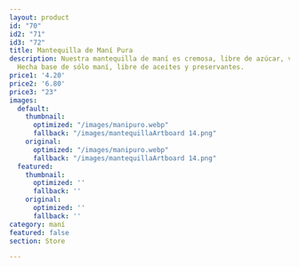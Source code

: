 ```yaml
---
layout: product
id: "70"
id2: "71"
id3: "72"
title: Mantequilla de Maní Pura
description: Nuestra mantequilla de maní es cremosa, libre de azúcar, vegana y low-carb.
  Hecha base de sólo maní, libre de aceites y preservantes.
price1: '4.20'
price2: '6.80'
price3: "23"
images:
  default:
    thumbnail:
      optimized: "/images/manipuro.webp"
      fallback: "/images/mantequillaArtboard 14.png"
    original:
      optimized: "/images/manipuro.webp"
      fallback: "/images/mantequillaArtboard 14.png"
  featured:
    thumbnail:
      optimized: ''
      fallback: ''
    original:
      optimized: ''
      fallback: ''
category: maní
featured: false
section: Store

---
```

